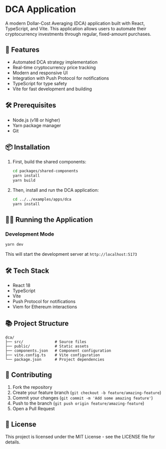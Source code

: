 # DCA Application

A modern Dollar-Cost Averaging (DCA) application built with React, TypeScript, and Vite. This application allows users to automate their cryptocurrency investments through regular, fixed-amount purchases.

## 🚀 Features

- Automated DCA strategy implementation
- Real-time cryptocurrency price tracking
- Modern and responsive UI
- Integration with Push Protocol for notifications
- TypeScript for type safety
- Vite for fast development and building

## 🛠️ Prerequisites

- Node.js (v18 or higher)
- Yarn package manager
- Git

## 📦 Installation

1. First, build the shared components:

   ```bash
   cd packages/shared-components
   yarn install
   yarn build
   ```

2. Then, install and run the DCA application:

   ```bash
   cd ../../examples/apps/dca
   yarn install
   ```

## 🏃‍♂️ Running the Application

### Development Mode

```bash
yarn dev
```

This will start the development server at `http://localhost:5173`

## 🛠️ Tech Stack

- React 18
- TypeScript
- Vite
- Push Protocol for notifications
- Viem for Ethereum interactions

## 📚 Project Structure

```
dca/
├── src/              # Source files
├── public/           # Static assets
├── components.json   # Component configuration
├── vite.config.ts    # Vite configuration
└── package.json      # Project dependencies
```

## 🤝 Contributing

1. Fork the repository
2. Create your feature branch (`git checkout -b feature/amazing-feature`)
3. Commit your changes (`git commit -m 'Add some amazing feature'`)
4. Push to the branch (`git push origin feature/amazing-feature`)
5. Open a Pull Request

## 📝 License

This project is licensed under the MIT License - see the LICENSE file for details.
